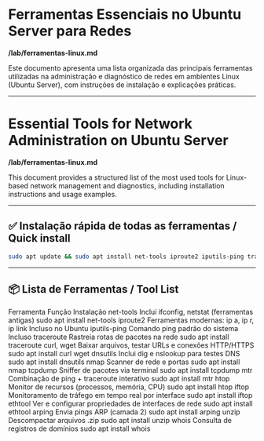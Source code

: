 # Ferramentas Essenciais no Ubuntu Server para Redes  
**/lab/ferramentas-linux.md**

Este documento apresenta uma lista organizada das principais ferramentas utilizadas na administração e diagnóstico de redes em ambientes Linux (Ubuntu Server), com instruções de instalação e explicações práticas.

---

# Essential Tools for Network Administration on Ubuntu Server  
**/lab/ferramentas-linux.md**

This document provides a structured list of the most used tools for Linux-based network management and diagnostics, including installation instructions and usage examples.

---

## ✅ Instalação rápida de todas as ferramentas / Quick install

```bash
sudo apt update && sudo apt install net-tools iproute2 iputils-ping traceroute curl wget dnsutils nmap tcpdump mtr htop iftop ethtool whois arping unzip -y
```

---

## 📦 Lista de Ferramentas / Tool List
Ferramenta	Função	Instalação
net-tools	Inclui ifconfig, netstat (ferramentas antigas)	sudo apt install net-tools
iproute2	Ferramentas modernas: ip a, ip r, ip link	Incluso no Ubuntu
iputils-ping	Comando ping padrão do sistema	Incluso
traceroute	Rastreia rotas de pacotes na rede	sudo apt install traceroute
curl, wget	Baixar arquivos, testar URLs e conexões HTTP/HTTPS	sudo apt install curl wget
dnsutils	Inclui dig e nslookup para testes DNS	sudo apt install dnsutils
nmap	Scanner de rede e portas	sudo apt install nmap
tcpdump	Sniffer de pacotes via terminal	sudo apt install tcpdump
mtr	Combinação de ping + traceroute interativo	sudo apt install mtr
htop	Monitor de recursos (processos, memória, CPU)	sudo apt install htop
iftop	Monitoramento de tráfego em tempo real por interface	sudo apt install iftop
ethtool	Ver e configurar propriedades de interfaces de rede	sudo apt install ethtool
arping	Envia pings ARP (camada 2)	sudo apt install arping
unzip	Descompactar arquivos .zip	sudo apt install unzip
whois	Consulta de registros de domínios	sudo apt install whois


